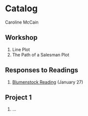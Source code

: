 # Catalog 

Caroline McCain

## Workshop

1. Line Plot
2. The Path of a Salesman Plot

## Responses to Readings

1. [Blumenstock Reading](https://github.com/caroline-mccain/workshop/blob/master/blumenstock.md) (January 27)

## Project 1

1. ...
